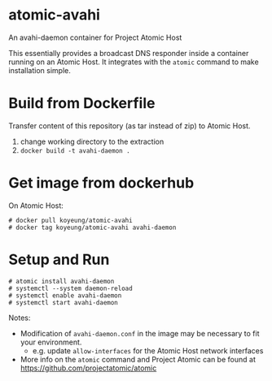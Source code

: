 atomic-avahi
==
An avahi-daemon container for Project Atomic Host

This essentially provides a broadcast DNS responder inside a container
running on an Atomic Host.  It integrates with the `atomic` command
to make installation simple.

Build from Dockerfile
==
Transfer content of this repository (as tar instead of zip) to Atomic Host.

1. change working directory to the extraction
2. `docker build -t avahi-daemon .`


Get image from dockerhub
==
On Atomic Host:

    # docker pull koyeung/atomic-avahi
    # docker tag koyeung/atomic-avahi avahi-daemon

Setup and Run
==
    # atomic install avahi-daemon
    # systemctl --system daemon-reload
    # systemctl enable avahi-daemon
    # systemctl start avahi-daemon


Notes:

* Modification of `avahi-daemon.conf` in the image may be necessary to
  fit your environment.
  - e.g. update `allow-interfaces` for the Atomic Host network interfaces
* More info on the `atomic` command and Project Atomic can be found at
  <https://github.com/projectatomic/atomic>
